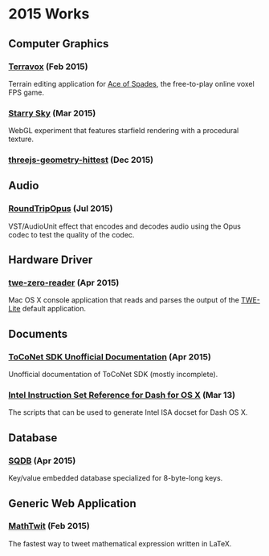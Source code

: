 2015 Works
==========

Computer Graphics
-----------------

### [Terravox](https://github.com/yvt/terravox) (Feb 2015)

Terrain editing application for [Ace of Spades](http://buildandshoot.com/), the free-to-play online voxel FPS game.

### [Starry Sky](https://yvt.jp/starry-sky/) (Mar 2015)

WebGL experiment that features starfield rendering with a procedural texture.

### [threejs-geometry-hittest](https://github.com/yvt/threejs-geometry-hittest) (Dec 2015)


Audio
-----

### [RoundTripOpus](https://github.com/yvt/RoundTripOpus) (Jul 2015)

VST/AudioUnit effect that encodes and decodes audio using the Opus codec to test the quality of the codec.


Hardware Driver
---------------

### [twe-zero-reader](https://github.com/yvt/twe-zero-reader) (Apr 2015)

Mac OS X console application that reads and parses the output of the [TWE-Lite](http://mono-wireless.com/jp/products/TWE-001Lite.html) default application.


Documents
---------

### [ToCoNet SDK Unofficial Documentation](http://toconet-unofficial.readthedocs.org/) (Apr 2015)

Unofficial documentation of ToCoNet SDK (mostly incomplete).


### [Intel Instruction Set Reference for Dash for OS X](https://github.com/yvt/dash-intel-isa) (Mar 13)

The scripts that can be used to generate Intel ISA docset for Dash OS X.


Database
--------

### [SQDB](https://github.com/yvt/sqdb) (Apr 2015)

Key/value embedded database specialized for 8-byte-long keys.


Generic Web Application
-----------------------

### [MathTwit](https://yvt.jp/mathtwit/) (Feb 2015)

The fastest way to tweet mathematical expression written in LaTeX. 



